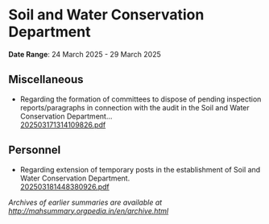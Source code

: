 # Soil and Water Conservation Department

**Date Range**: 24 March 2025 - 29 March 2025


## Miscellaneous
- Regarding the formation of committees to dispose of pending inspection reports/paragraphs in connection with the audit in the Soil and Water Conservation Department...\
  [202503171314109826.pdf](https://gr.maharashtra.gov.in/Site/Upload/Government%20Resolutions/English/202503171314109826.pdf)

## Personnel
- Regarding extension of temporary posts in the establishment of Soil and Water Conservation Department.\
  [202503181448380926.pdf](https://gr.maharashtra.gov.in/Site/Upload/Government%20Resolutions/English/202503181448380926.pdf)


*Archives of earlier summaries are available at http://mahsummary.orgpedia.in/en/archive.html*